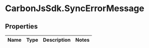 # CarbonJsSdk.SyncErrorMessage

## Properties

Name | Type | Description | Notes
------------ | ------------- | ------------- | -------------



